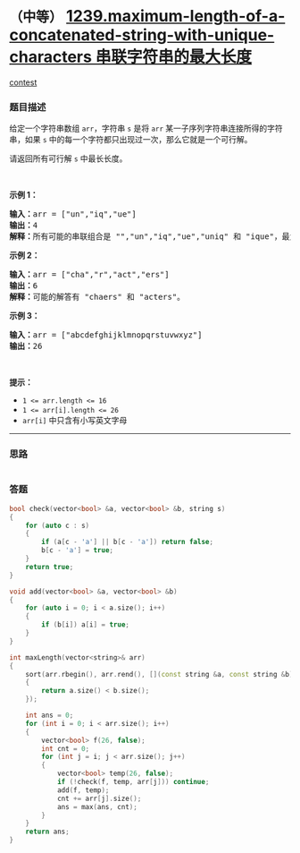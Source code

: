 # `（中等）` [1239.maximum-length-of-a-concatenated-string-with-unique-characters 串联字符串的最大长度](https://leetcode-cn.com/problems/maximum-length-of-a-concatenated-string-with-unique-characters/)

[contest](https://leetcode-cn.com/contest/weekly-contest-160/problems/maximum-length-of-a-concatenated-string-with-unique-characters/)

### 题目描述
<p>给定一个字符串数组 <code>arr</code>，字符串 <code>s</code> 是将 <code>arr</code> 某一子序列字符串连接所得的字符串，如果 <code>s</code> 中的每一个字符都只出现过一次，那么它就是一个可行解。</p>

<p>请返回所有可行解 <code>s</code> 中最长长度。</p>

<p>&nbsp;</p>

<p><strong>示例 1：</strong></p>

<pre><strong>输入：</strong>arr = ["un","iq","ue"]
<strong>输出：</strong>4
<strong>解释：</strong>所有可能的串联组合是 "","un","iq","ue","uniq" 和 "ique"，最大长度为 4。
</pre>

<p><strong>示例 2：</strong></p>

<pre><strong>输入：</strong>arr = ["cha","r","act","ers"]
<strong>输出：</strong>6
<strong>解释：</strong>可能的解答有 "chaers" 和 "acters"。
</pre>

<p><strong>示例 3：</strong></p>

<pre><strong>输入：</strong>arr = ["abcdefghijklmnopqrstuvwxyz"]
<strong>输出：</strong>26
</pre>

<p>&nbsp;</p>

<p><strong>提示：</strong></p>

<ul>
	<li><code>1 &lt;= arr.length &lt;= 16</code></li>
	<li><code>1 &lt;= arr[i].length &lt;= 26</code></li>
	<li><code>arr[i]</code>&nbsp;中只含有小写英文字母</li>
</ul>

            

---
### 思路
```
```



### 答题
``` C++
bool check(vector<bool> &a, vector<bool> &b, string s)
{
	for (auto c : s)
	{
		if (a[c - 'a'] || b[c - 'a']) return false;
		b[c - 'a'] = true;
	}
	return true;
}

void add(vector<bool> &a, vector<bool> &b)
{
	for (auto i = 0; i < a.size(); i++)
	{
		if (b[i]) a[i] = true;
	}
}

int maxLength(vector<string>& arr)
{
	sort(arr.rbegin(), arr.rend(), [](const string &a, const string &b)
	{
		return a.size() < b.size();
	});

	int ans = 0;
	for (int i = 0; i < arr.size(); i++)
	{
		vector<bool> f(26, false);
		int cnt = 0;
		for (int j = i; j < arr.size(); j++)
		{
			vector<bool> temp(26, false);
			if (!check(f, temp, arr[j])) continue;
			add(f, temp);
			cnt += arr[j].size();
			ans = max(ans, cnt);
		}
	}
	return ans;
}
```




